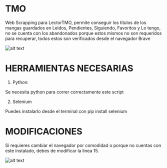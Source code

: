 # TMO
Web Scrapping para LectorTMO, permite conseguir los titulos de los mangas guardados en Leidos, Pendientes, Siguiendo, Favoritos y Lo tengo, no se cuenta con los abandonados porque estos mismos no son requeridos para recuperar, todos estos son verificados desde el navegador Brave

![alt text](../TMO/image/image.png)


# HERRAMIENTAS NECESARIAS

1. Python:

Se necesita python para correr correctamente este script

2. Selenium

Puedes instalarlo desde el terminal con pip install selenium


# MODIFICACIONES

Si requieres cambiar el navegador por comodidad o porque no cuentas con este instalado, debes de modificar la linea 15.

![alt text](/TMO/image/linea15.png)
